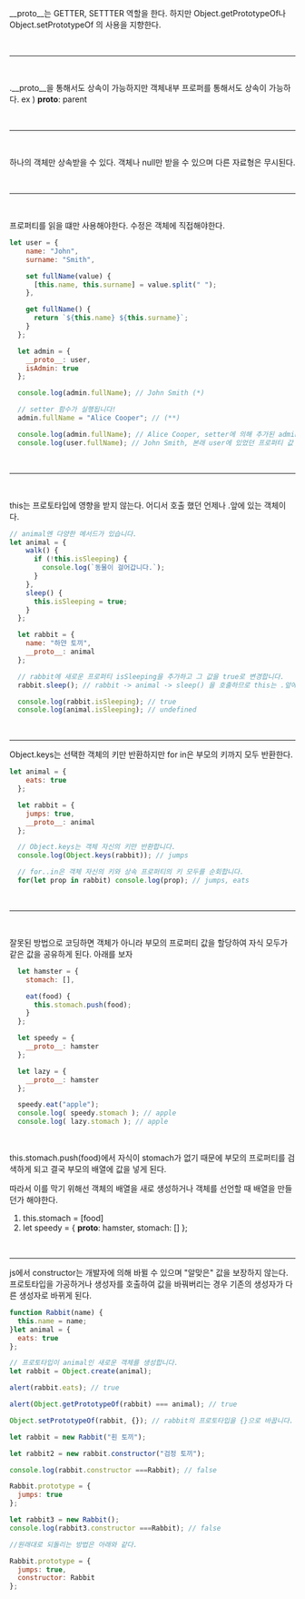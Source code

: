 __proto__는 GETTER, SETTTER 역할을 한다.
하지만 Object.getPrototypeOf나 Object.setPrototypeOf 의 사용을 지향한다.

</br>

-------------------

</br>

.__proto__을 통해서도 상속이 가능하지만
객체내부 프로퍼를 통해서도 상속이 가능하다. ex ) __proto__: parent

</br>

-------------------

</br>

하나의 객체만 상속받을 수 있다.
객체나 null만 받을 수 있으며 다른 자료형은 무시된다.

</br>

-------------------

</br>

프로퍼티를 읽을 떄만 사용해야한다.
수정은 객체에 직접해야한다.

```javascript
let user = {
    name: "John",
    surname: "Smith",

    set fullName(value) {
      [this.name, this.surname] = value.split(" ");
    },

    get fullName() {
      return `${this.name} ${this.surname}`;
    }
  };

  let admin = {
    __proto__: user,
    isAdmin: true
  };

  console.log(admin.fullName); // John Smith (*)

  // setter 함수가 실행됩니다!
  admin.fullName = "Alice Cooper"; // (**)

  console.log(admin.fullName); // Alice Cooper, setter에 의해 추가된 admin의 프로퍼티(name, surname)에서 값을 가져옴
  console.log(user.fullName); // John Smith, 본래 user에 있었던 프로퍼티 값
```
</br>

-------------------

</br>

this는 프로토타입에 영향을 받지 않는다.
어디서 호출 했던 언제나 .앞에 있는 객체이다.


```javascript
// animal엔 다양한 메서드가 있습니다.
let animal = {
    walk() {
      if (!this.isSleeping) {
        console.log(`동물이 걸어갑니다.`);
      }
    },
    sleep() {
      this.isSleeping = true;
    }
  };

  let rabbit = {
    name: "하얀 토끼",
    __proto__: animal
  };

  // rabbit에 새로운 프로퍼티 isSleeping을 추가하고 그 값을 true로 변경합니다.
  rabbit.sleep(); // rabbit -> animal -> sleep() 을 호출하므로 this는 .앞에 있는 rabbit을 가르키게 된다.

  console.log(rabbit.isSleeping); // true
  console.log(animal.isSleeping); // undefined 
  ```

  </br>

-------------------

Object.keys는 선택한 객체의 키만 반환하지만 for in은 부모의 키까지 모두 반환한다.

```javascript
let animal = {
    eats: true
  };

  let rabbit = {
    jumps: true,
    __proto__: animal
  };

  // Object.keys는 객체 자신의 키만 반환합니다.
  console.log(Object.keys(rabbit)); // jumps

  // for..in은 객체 자신의 키와 상속 프로퍼티의 키 모두를 순회합니다.
  for(let prop in rabbit) console.log(prop); // jumps, eats
```
</br>

  -------------------

  </br>

  잘못된 방법으로 코딩하면 객체가 아니라 부모의 프로퍼티 값을 할당하여
  자식 모두가 같은 값을 공유하게 된다. 아래를 보자

```javascript
  let hamster = {
    stomach: [],

    eat(food) {
      this.stomach.push(food);
    }
  };

  let speedy = {
    __proto__: hamster
  };

  let lazy = {
    __proto__: hamster
  };

  speedy.eat("apple");
  console.log( speedy.stomach ); // apple
  console.log( lazy.stomach ); // apple
```

</br>

  this.stomach.push(food)에서 자식이 stomach가 없기 때문에 부모의 프로퍼티를 검색하게 되고
  결국 부모의 배열에 값을 넣게 된다.

  따라서 이를 막기 위해선 객체의 배열을 새로 생성하거나 객체를 선언할 때 배열을 만들던가 해야한다.
  1. this.stomach = [food]
  2. let speedy = {
        __proto__: hamster,
        stomach: []
        };

</br>

-------------------

js에서 constructor는 개발자에 의해 바뀔 수 있으며 "알맞은" 값을 보장하지 않는다.
프로토타입을 가공하거나 생성자를 호출하여 값을 바꿔버리는 경우 기존의 생성자가
다른 생성자로 바뀌게 된다.

```javascript
function Rabbit(name) {
  this.name = name;
}let animal = {
  eats: true
};

// 프로토타입이 animal인 새로운 객체를 생성합니다.
let rabbit = Object.create(animal);

alert(rabbit.eats); // true

alert(Object.getPrototypeOf(rabbit) === animal); // true

Object.setPrototypeOf(rabbit, {}); // rabbit의 프로토타입을 {}으로 바꿉니다.

let rabbit = new Rabbit("흰 토끼");

let rabbit2 = new rabbit.constructor("검정 토끼");

console.log(rabbit.constructor ===Rabbit); // false

Rabbit.prototype = {
  jumps: true
};

let rabbit3 = new Rabbit();
console.log(rabbit3.constructor ===Rabbit); // false

//원래대로 되돌리는 방법은 아래와 같다.

Rabbit.prototype = {
  jumps: true,
  constructor: Rabbit
};
```